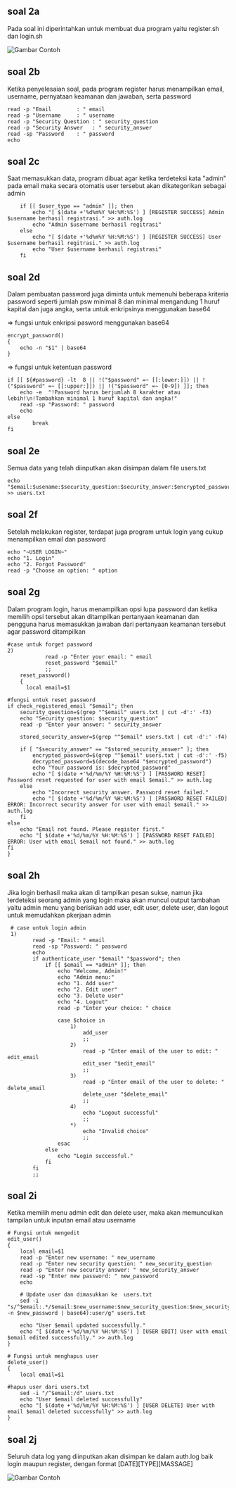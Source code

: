 ## soal 2a

Pada soal ini diperintahkan untuk membuat dua program yaitu register.sh dan login.sh

![Gambar Contoh](https://github.com/Faridaqurr/lapres/blob/main/9ced4635ed159aa08306a03c8575e9a5.jpg)

## soal 2b

Ketika penyelesaian soal, pada program register harus menampilkan email, username, pernyataan keamanan dan jawaban, serta password

    read -p "Email		  : " email
    read -p "Username	  : " username
    read -p "Security Question : " security_question
    read -p "Security Answer   : " security_answer
    read -sp "Password	  : " password
    echo
    
## soal 2c

Saat memasukkan data, program dibuat agar ketika terdeteksi kata "admin" pada email maka secara otomatis user tersebut akan dikategorikan sebagai admin

      	if [[ $user_type == "admin" ]]; then
      		echo "[ $(date +'%d%m%Y %H:%M:%S') ] [REGISTER SUCCESS] Admin $username berhasil registrasi." >> auth.log
      		echo "Admin $username berhasil regitrasi"
      	else
      		echo "[ $(date +'%d%m%Y %H:%M:%S') ] [REGISTER SUCCESS] User $username berhasil regitrasi." >> auth.log
      		echo "User $username berhasil registrasi"
      	fi

## soal 2d

Dalam pembuatan password juga diminta untuk memenuhi beberapa kriteria password seperti jumlah psw minimal 8 dan minimal mengandung 1 huruf kapital dan juga angka, serta untuk enkripsinya menggunakan base64

=> fungsi untuk enkripsi pasword menggunakan base64
   
    encrypt_password()
    {
    	echo -n "$1" | base64
    }
    
=> fungsi untuk ketentuan password
       
    if [[ ${#password} -lt  8 || !("$password" =~ [[:lower:]]) || !("$password" =~ [[:upper:]]) || !("$password" =~ [0-9]) ]]; then
        echo -e  "!Password harus berjumlah 8 karakter atau lebih!\n!Tambahkan minimal 1 huruf kapital dan angka!"
        read -sp "Password: " password
        echo
    else
    		break
    fi
## soal 2e

Semua data yang telah diinputkan akan disimpan dalam file users.txt

    echo "$email:$usename:$security_question:$security_answer:$encrypted_password:$user_type" >> users.txt

## soal 2f

Setelah melakukan register, terdapat juga program untuk login yang cukup menampilkan email dan password

    echo "~USER LOGIN~"
    echo "1. Login"
    echo "2. Forgot Password"
    read -p "Choose an option: " option

## soal 2g

Dalam program login, harus menampilkan opsi lupa password dan ketika memilih opsi tersebut akan ditampilkan pertanyaan keamanan dan pengguna harus memasukkan jawaban dari pertanyaan keamanan tersebut agar password ditampilkan

    #case untuk forget password
    2) 
                read -p "Enter your email: " email
                reset_password "$email"
                ;;
        reset_password() 
        {
          local email=$1

    #fungsi untuk reset password
    if check_registered_email "$email"; then
        security_question=$(grep "^$email" users.txt | cut -d':' -f3)
        echo "Security question: $security_question"
        read -p "Enter your answer: " security_answer

        stored_security_answer=$(grep "^$email" users.txt | cut -d':' -f4)

        if [ "$security_answer" == "$stored_security_answer" ]; then
            encrypted_password=$(grep "^$email" users.txt | cut -d':' -f5)
            decrypted_password=$(decode_base64 "$encrypted_password")
            echo "Your password is: $decrypted_password"
            echo "[ $(date +'%d/%m/%Y %H:%M:%S') ] [PASSWORD RESET] Password reset requested for user with email $email." >> auth.log
        else
            echo "Incorrect security answer. Password reset failed."
            echo "[ $(date +'%d/%m/%Y %H:%M:%S') ] [PASSWORD RESET FAILED] ERROR: Incorrect security answer for user with email $email." >> auth.log
        fi
    else
        echo "Email not found. Please register first."
        echo "[ $(date +'%d/%m/%Y %H:%M:%S') ] [PASSWORD RESET FAILED] ERROR: User with email $email not found." >> auth.log
    fi
    }

## soal 2h

Jika login berhasil maka akan di tampilkan pesan sukse, namun jika terdeteksi seorang admin yang login maka akan muncul output tambahan yaitu admin menu yang berisikan add user, edit user, delete user, dan logout untuk memudahkan pkerjaan admin

     # case untuk login admin
     1)
            read -p "Email: " email
            read -sp "Password: " password
            echo
            if authenticate_user "$email" "$password"; then
                if [[ $email == *admin* ]]; then
                    echo "Welcome, Admin!"
                    echo "Admin menu:"
                    echo "1. Add user"
                    echo "2. Edit user"
                    echo "3. Delete user"
                    echo "4. Logout"
                    read -p "Enter your choice: " choice
    
                    case $choice in
                        1)
                            add_user
                            ;;
                        2)
                            read -p "Enter email of the user to edit: " edit_email
                            edit_user "$edit_email"
                            ;;
                        3)
                            read -p "Enter email of the user to delete: " delete_email
                            delete_user "$delete_email"
                            ;;
                        4)
                            echo "Logout successful"
                            ;;
                        *)
                            echo "Invalid choice"
                            ;;
                    esac
                else
                    echo "Login successful."
                fi
            fi
            ;;

## soal 2i

Ketika memilih menu admin edit dan delete user, maka akan memunculkan tampilan untuk inputan email atau username

    # Fungsi untuk mengedit
    edit_user() 
    {
        local email=$1
        read -p "Enter new username: " new_username
        read -p "Enter new security question: " new_security_question
        read -p "Enter new security answer: " new_security_answer
        read -sp "Enter new password: " new_password
        echo
    
        # Update user dan dimasukkan ke  users.txt
        sed -i "s/^$email:.*/$email:$new_username:$new_security_question:$new_security_answer:$(echo -n $new_password | base64):user/g" users.txt
    
        echo "User $email updated successfully."
        echo "[ $(date +'%d/%m/%Y %H:%M:%S') ] [USER EDIT] User with email $email edited successfully." >> auth.log
    }
    
    # Fungsi untuk menghapus user
    delete_user() 
    {
        local email=$1
    
    #hapus user dari users.txt
        sed -i "/^$email:/d" users.txt
        echo "User $email deleted successfully"
        echo "[ $(date +'%d/%m/%Y %H:%M:%S') ] [USER DELETE] User with email $email deleted successfully" >> auth.log
    }

## soal 2j

Seluruh data log yang diinputkan akan disimpan ke dalam auth.log baik login maupun register, dengan format [DATE][TYPE][MASSAGE]

![Gambar Contoh](https://github.com/Faridaqurr/lapres/blob/main/9ced4635ed159aa08306a03c8575e9a5.jpg)



